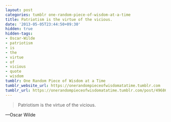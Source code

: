 ```yaml
---
layout: post
categories: tumblr one-random-piece-of-wisdom-at-a-time
title: Patriotism is the virtue of the vicious.
date: '2013-05-05T23:44:50+09:30'
hidden: true
hidden-tags:
- Oscar-Wilde
- patriotism
- is
- the
- virtue
- of
- vicious
- quote
- wisdom
tumblr: One Random Piece of Wisdom at a Time
tumblr_website_url: https://onerandompieceofwisdomatatime.tumblr.com
tumblr_url: https://onerandompieceofwisdomatatime.tumblr.com/post/49686203693/patriotism-is-the-virtue-of-the-vicious
---
```

> Patriotism is the virtue of the vicious.

—Oscar Wilde
